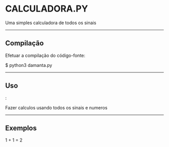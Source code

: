 
CALCULADORA.PY
================

Uma simples calculadora de todos os sinais


----

Compilação
----------

Efetuar a compilação do código-fonte:


$ python3 damanta.py


----

Uso 
---
:

Fazer calculos usando todos os sinais e numeros 


----

Exemplos
--------
1 + 1 = 2  

